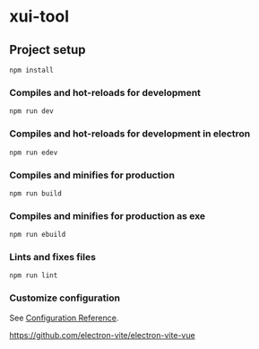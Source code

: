 # xui-tool

## Project setup
```
npm install
```

### Compiles and hot-reloads for development
```
npm run dev
```

### Compiles and hot-reloads for development in electron
```
npm run edev
```

### Compiles and minifies for production
```
npm run build
```

### Compiles and minifies for production as exe
```
npm run ebuild
```

### Lints and fixes files
```
npm run lint
```

### Customize configuration
See [Configuration Reference](https://cli.vuejs.org/config/).

https://github.com/electron-vite/electron-vite-vue